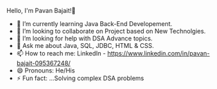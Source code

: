 Hello, I'm Pavan Bajait!👋

- 🌱 I’m currently learning Java Back-End Developement.
- 👯 I’m looking to collaborate on Project based on New Technolgies.
- 🤔 I’m looking for help with DSA Advance topics.
- 💬 Ask me about Java, SQL, JDBC, HTML & CSS.
- 📫 How to reach me: LinkedIn - https://www.linkedin.com/in/pavan-bajait-095367248/
- 😄 Pronouns: He/His
- ⚡ Fun fact: ...Solving complex DSA problems

